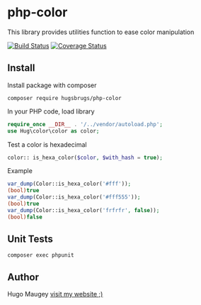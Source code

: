 # php-color

This library provides utilities function to ease color manipulation

[![Build Status](https://travis-ci.org/hugsbrugs/php-color.svg?branch=master)](https://travis-ci.org/hugsbrugs/php-color)
[![Coverage Status](https://coveralls.io/repos/github/hugsbrugs/php-color/badge.svg?branch=master)](https://coveralls.io/github/hugsbrugs/php-color?branch=master)

## Install

Install package with composer
```
composer require hugsbrugs/php-color
```

In your PHP code, load library
```php
require_once __DIR__ . '/../vendor/autoload.php';
use Hug\color\color as color;
```

Test a color is hexadecimal
```php
color:: is_hexa_color($color, $with_hash = true);
```

Example
```php
var_dump(Color::is_hexa_color('#fff'));
(bool)true
var_dump(Color::is_hexa_color('#fff555'));
(bool)true
var_dump(Color::is_hexa_color('frfrfr', false));
(bool)false
```

## Unit Tests

```
composer exec phpunit
```

## Author

Hugo Maugey [visit my website ;)](https://hugo.maugey.fr)